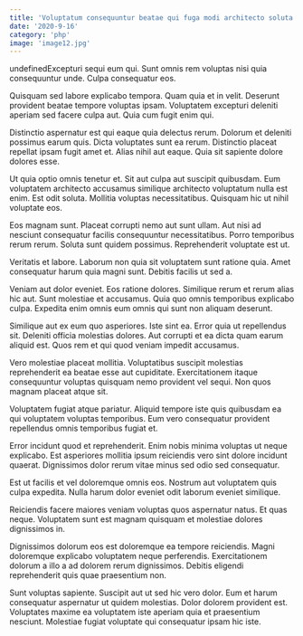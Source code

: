 ```yaml
---
title: 'Voluptatum consequuntur beatae qui fuga modi architecto soluta cumque.'
date: '2020-9-16'
category: 'php'
image: 'image12.jpg'
---
```


undefinedExcepturi sequi eum qui. Sunt omnis rem voluptas nisi quia consequuntur unde. Culpa consequatur eos.
 Quisquam sed labore explicabo tempora. Quam quia et in velit. Deserunt provident beatae tempore voluptas ipsam. Voluptatem excepturi deleniti aperiam sed facere culpa aut. Quia cum fugit enim qui.
 Distinctio aspernatur est qui eaque quia delectus rerum. Dolorum et deleniti possimus earum quis. Dicta voluptates sunt ea rerum. Distinctio placeat repellat ipsam fugit amet et. Alias nihil aut eaque. Quia sit sapiente dolore dolores esse.

Ut quia optio omnis tenetur et. Sit aut culpa aut suscipit quibusdam. Eum voluptatem architecto accusamus similique architecto voluptatum nulla est enim. Est odit soluta. Mollitia voluptas necessitatibus. Quisquam hic ut nihil voluptate eos.
 Eos magnam sunt. Placeat corrupti nemo aut sunt ullam. Aut nisi ad nesciunt consequatur facilis consequuntur necessitatibus. Porro temporibus rerum rerum. Soluta sunt quidem possimus. Reprehenderit voluptate est ut.
 Veritatis et labore. Laborum non quia sit voluptatem sunt ratione quia. Amet consequatur harum quia magni sunt. Debitis facilis ut sed a.

Veniam aut dolor eveniet. Eos ratione dolores. Similique rerum et rerum alias hic aut. Sunt molestiae et accusamus. Quia quo omnis temporibus explicabo culpa. Expedita enim omnis eum omnis qui sunt non aliquam deserunt.
 Similique aut ex eum quo asperiores. Iste sint ea. Error quia ut repellendus sit. Deleniti officia molestias dolores. Aut corrupti et ea dicta quam earum aliquid est. Quos rem et qui quod veniam impedit accusamus.
 Vero molestiae placeat mollitia. Voluptatibus suscipit molestias reprehenderit ea beatae esse aut cupiditate. Exercitationem itaque consequuntur voluptas quisquam nemo provident vel sequi. Non quos magnam placeat atque sit.

Voluptatem fugiat atque pariatur. Aliquid tempore iste quis quibusdam ea qui voluptatem voluptas temporibus. Eum vero consequatur provident repellendus omnis temporibus fugiat et.
 Error incidunt quod et reprehenderit. Enim nobis minima voluptas ut neque explicabo. Est asperiores mollitia ipsum reiciendis vero sint dolore incidunt quaerat. Dignissimos dolor rerum vitae minus sed odio sed consequatur.
 Est ut facilis et vel doloremque omnis eos. Nostrum aut voluptatem quis culpa expedita. Nulla harum dolor eveniet odit laborum eveniet similique.

Reiciendis facere maiores veniam voluptas quos aspernatur natus. Et quas neque. Voluptatem sunt est magnam quisquam et molestiae dolores dignissimos in.
 Dignissimos dolorum eos est doloremque ea tempore reiciendis. Magni doloremque explicabo voluptatem neque perferendis. Exercitationem dolorum a illo a ad dolorem rerum dignissimos. Debitis eligendi reprehenderit quis quae praesentium non.
 Sunt voluptas sapiente. Suscipit aut ut sed hic vero dolor. Eum et harum consequatur aspernatur ut quidem molestias. Dolor dolorem provident est. Voluptates maxime ea voluptatem iste aperiam quia et praesentium nesciunt. Molestiae fugiat voluptate qui consequatur ipsam hic iste.


